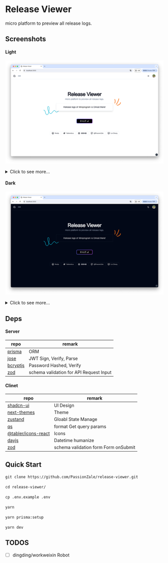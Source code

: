 # Release Viewer

micro platform to preview all release logs.

## Screenshots

#### Light

![home](./screenshots/light/home.png)

<details>
<summary>Click to see more...</summary>

![home](./screenshots/light/system.png)
![home](./screenshots/light/pipeline.png)
![home](./screenshots/light/register.png)
![home](./screenshots/light/admin.png)
![home](./screenshots/light/app.png)

</details>

#### Dark

![home](./screenshots/dark/home.png)

<details>
<summary>Click to see more...</summary>

![home](./screenshots/dark/system.png)
![home](./screenshots/dark/pipeline.png)
![home](./screenshots/dark/register.png)
![home](./screenshots/dark/admin.png)
![home](./screenshots/dark/app.png)

</details>

## Deps

#### Server

| repo                                             | remark                                  |
| ------------------------------------------------ | --------------------------------------- |
| [prisma](https://github.com/prisma/prisma)       | ORM                                     |
| [jose](https://github.com/panva/jose)            | JWT Sign, Verify, Parse                 |
| [bcryptjs](https://github.com/dcodeIO/bcrypt.js) | Password Hashed, Verify                 |
| [zod](https://github.com/colinhacks/zod)         | schema validation for API Request Input |

#### Clinet

| repo                                                          | remark                               |
| ------------------------------------------------------------- | ------------------------------------ |
| [shadcn-ui](https://github.com/shadcn-ui/ui)                  | UI Design                            |
| [next-themes](https://github.com/pacocoursey/next-themes)     | Theme                                |
| [zustand](https://github.com/pmndrs/zustand)                  | Gloabl State Manage                  |
| [qs](https://github.com/ljharb/qs)                            | format Get query params              |
| [@tabler/icons-react](https://github.com/tabler/tabler-icons) | Icons                                |
| [dayjs](https://github.com/iamkun/dayjs)                      | Datetime humanize                    |
| [zod](https://github.com/colinhacks/zod)                      | schema validation form Form onSubmit |

## Quick Start

```shell
git clone https://github.com/PassionZale/release-viewer.git

cd release-viewer/

cp .env.example .env

yarn

yarn prisma:setup

yarn dev
```

## TODOS

- [ ] dingding/workweixin Robot